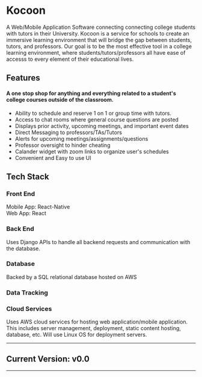 # Kocoon
A Web/Mobile Application Software connecting connecting college students with tutors in their University. Kocoon is a service for schools to create an immersive learning environment that will bridge the gap between students, tutors, and professors. Our goal is to be the most effective tool in a college learning environment, where students/tutors/professors all have ease of accesss to every element of their educational lives.
## Features
#### A one stop shop for anything and everything related to a student's college courses outside of the classroom. <br>
- Ability to schedule and reserve 1 on 1 or group time with tutors. <br>
- Access to chat rooms where general course questions are posted <br>
- Displays prior activity, upcoming meetings, and important event dates <br>
- Direct Messaging to professors/TAs/Tutors
- Alerts for upcoming meetings/assignments/questions
- Professor oversight to hinder cheating
- Calander widget with zoom links to organize user's schedules
- Convenient and Easy to use UI
## Tech Stack <br>
### Front End
Mobile App: React-Native<br>
Web App: React
### Back End
Uses Django APIs to handle all backend requests and communication with the database.
### Database
Backed by a SQL relational database hosted on AWS
### Data Tracking
### Cloud Services
Uses AWS cloud services for hosting web application/mobile application. This includes server management, deployment, static content hosting, database, etc. Will use Linux OS for deployment servers.
_________________
## Current Version: v0.0
_________________

